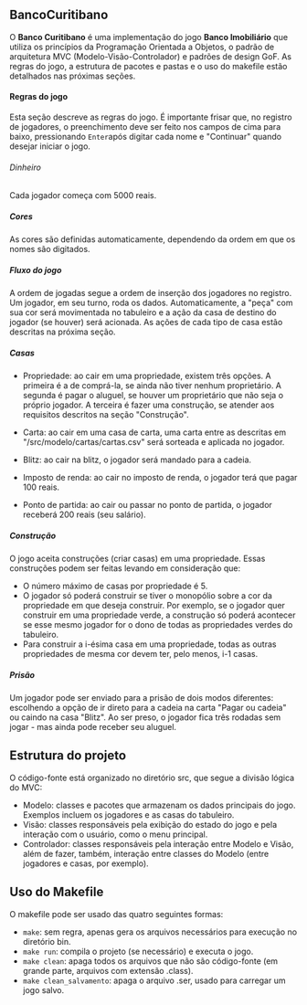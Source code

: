 ## __BancoCuritibano__

O __Banco Curitibano__ é uma implementação do jogo __Banco Imobiliário__ que utiliza os princípios da Programação Orientada a Objetos, o padrão de arquitetura MVC (Modelo-Visão-Controlador) e padrões de design GoF.
As regras do jogo, a estrutura de pacotes e pastas e o uso do makefile estão detalhados nas próximas seções.

#### __Regras do jogo__
Esta seção descreve as regras do jogo. É importante frisar que, no registro de jogadores, o preenchimento deve ser feito nos campos de cima para baixo, pressionando `Enter`após digitar cada nome e "Continuar" quando desejar iniciar o jogo.
###### Dinheiro
Cada jogador começa com 5000 reais.

##### Cores
As cores são definidas automaticamente, dependendo da ordem em que os nomes são digitados.

##### Fluxo do jogo
A ordem de jogadas segue a ordem de inserção dos jogadores no registro.
Um jogador, em seu turno, roda os dados. Automaticamente, a "peça" com sua cor será movimentada no tabuleiro e a ação da casa de destino do jogador (se houver) será acionada. As ações de cada tipo de casa estão descritas na próxima seção.

##### Casas
* Propriedade: ao cair em uma propriedade, existem três opções. A primeira é a de comprá-la, se ainda não tiver nenhum proprietário. A segunda é pagar o aluguel, se houver um proprietário que não seja o próprio jogador. A terceira é fazer uma construção, se atender aos requisitos descritos na seção "Construção".

* Carta: ao cair em uma casa de carta, uma carta entre as descritas em "/src/modelo/cartas/cartas.csv" será sorteada e aplicada no jogador.

* Blitz: ao cair na blitz, o jogador será mandado para a cadeia.

* Imposto de renda: ao cair no imposto de renda, o jogador terá que pagar 100 reais.

* Ponto de partida: ao cair ou passar no ponto de partida, o jogador receberá 200 reais (seu salário).

##### Construção
O jogo aceita construções (criar casas) em uma propriedade. Essas construções podem ser feitas levando em consideração que:
* O número máximo de casas por propriedade é 5.
* O jogador só poderá construir se tiver o monopólio sobre a cor da propriedade em que deseja construir. Por exemplo, se o jogador quer construir em uma propriedade verde, a construção só poderá acontecer se esse mesmo jogador for o dono de todas as propriedades verdes do tabuleiro.
* Para construir a i-ésima casa em uma propriedade, todas as outras propriedades de mesma cor devem ter, pelo menos, i-1 casas.

##### Prisão
Um jogador pode ser enviado para a prisão de dois modos diferentes: escolhendo a opção de ir direto para a cadeia na carta "Pagar ou cadeia" ou caindo na casa "Blitz". Ao ser preso, o jogador fica três rodadas sem jogar - mas ainda pode receber seu aluguel.

## __Estrutura do projeto__
O código-fonte está organizado no diretório src, que segue a divisão lógica do MVC:
* Modelo: classes e pacotes que armazenam os dados principais do jogo. Exemplos incluem os jogadores e as casas do tabuleiro.
* Visão: classes responsáveis pela exibição do estado do jogo e pela interação com o usuário, como o menu principal.
* Controlador: classes responsáveis pela interação entre Modelo e Visão, além de fazer, também, interação entre classes do Modelo (entre jogadores e casas, por exemplo).

## __Uso do Makefile__
O makefile pode ser usado das quatro seguintes formas:
* `make`: sem regra, apenas gera os arquivos necessários para execução no diretório bin.
* `make run`: compila o projeto (se necessário) e executa o jogo.
* `make clean`: apaga todos os arquivos que não são código-fonte (em grande parte, arquivos com extensão .class).
* `make clean_salvamento`: apaga o arquivo .ser, usado para carregar um jogo salvo.